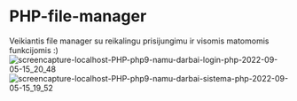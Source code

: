 # PHP-file-manager
Veikiantis file manager su reikalingu prisijungimu ir visomis matomomis funkcijomis :)
![screencapture-localhost-PHP-php9-namu-darbai-login-php-2022-09-05-15_20_48](https://user-images.githubusercontent.com/106965421/188447900-e4f18943-d39b-45f4-8873-6992712c1271.png)
![screencapture-localhost-PHP-php9-namu-darbai-sistema-php-2022-09-05-15_19_52](https://user-images.githubusercontent.com/106965421/188447929-c9b3da4b-b216-4153-a659-d0886c97ab23.png)
